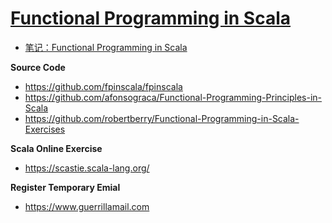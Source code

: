 # [Functional Programming in Scala](https://www.manning.com/books/functional-programming-in-scala)

- [笔记：Functional Programming in Scala](https://facaiy.com/tech/2017/04/23/Functional-Programming-in-Scala.html)

**Source Code**
- https://github.com/fpinscala/fpinscala
- https://github.com/afonsograca/Functional-Programming-Principles-in-Scala
- https://github.com/robertberry/Functional-Programming-in-Scala-Exercises

**Scala Online Exercise**
- https://scastie.scala-lang.org/

**Register Temporary Emial**
- https://www.guerrillamail.com

